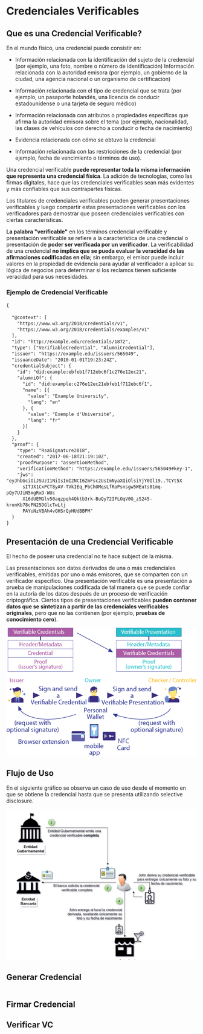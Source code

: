 # Credenciales Verificables

## Que es una Credencial Verificable?
En el mundo físico, una credencial puede consistir en:

+ Información relacionada con la identificación del sujeto de la credencial (por ejemplo, una foto, nombre o número de identificación)
Información relacionada con la autoridad emisora ​​(por ejemplo, un gobierno de la ciudad, una agencia nacional o un organismo de certificación)

+ Información relacionada con el tipo de credencial que se trata (por ejemplo, un pasaporte holandés, una licencia de conducir estadounidense o una tarjeta de seguro médico)

+ Información relacionada con atributos o propiedades específicas que afirma la autoridad emisora ​​sobre el tema (por ejemplo, nacionalidad, las clases de vehículos con derecho a conducir o fecha de nacimiento)

+ Evidencia relacionada con cómo se obtuvo la credencial

+ Información relacionada con las restricciones de la credencial (por ejemplo, fecha de vencimiento o términos de uso).

Una credencial verificable **puede representar toda la misma información que representa una credencial física**. La adición de tecnologías, como las firmas digitales, hace que las credenciales verificables sean más evidentes y más confiables que sus contrapartes físicas.

Los titulares de credenciales verificables pueden generar presentaciones verificables y luego compartir estas presentaciones verificables con los verificadores para demostrar que poseen credenciales verificables con ciertas características.


**La palabra "verificable"** en los términos credencial verificable y presentación verificable se refiere a la característica de una credencial o presentación de **poder ser verificada por un verificador**. La verificabilidad de una credencial **no implica que se pueda evaluar la veracidad de las afirmaciones codificadas en ella**; sin embargo, el emisor puede incluir valores en la propiedad de evidencia para ayudar al verificador a aplicar su lógica de negocios para determinar si los reclamos tienen suficiente veracidad para sus necesidades.

### Ejemplo de Credencial Verificable

```
{
  
  "@context": [
    "https://www.w3.org/2018/credentials/v1",
    "https://www.w3.org/2018/credentials/examples/v1"
  ],
  "id": "http://example.edu/credentials/1872",
  "type": ["VerifiableCredential", "AlumniCredential"],
  "issuer": "https://example.edu/issuers/565049",
  "issuanceDate": "2010-01-01T19:23:24Z",
  "credentialSubject": {
    "id": "did:example:ebfeb1f712ebc6f1c276e12ec21",
    "alumniOf": {
      "id": "did:example:c276e12ec21ebfeb1f712ebc6f1",
      "name": [{
        "value": "Example University",
        "lang": "en"
      }, {
        "value": "Exemple d'Université",
        "lang": "fr"
      }]
    }
  },
  "proof": {
    "type": "RsaSignature2018",
    "created": "2017-06-18T21:19:10Z",
    "proofPurpose": "assertionMethod",
    "verificationMethod": "https://example.edu/issuers/565049#key-1",
    "jws": "eyJhbGciOiJSUzI1NiIsImI2NCI6ZmFsc2UsImNyaXQiOlsiYjY0Il19..TCYt5X
      sITJX1CxPCT8yAV-TVkIEq_PbChOMqsLfRoPsnsgw5WEuts01mq-pQy7UJiN5mgRxD-WUc
      X16dUEMGlv50aqzpqh4Qktb3rk-BuQy72IFLOqV0G_zS245-kronKb78cPN25DGlcTwLtj
      PAYuNzVBAh4vGHSrQyHUdBBPM"
  }
}
```

## Presentación de una Credencial Verificable
El hecho de poseer una credencial no te hace subject de la misma.

Las presentaciones son datos derivados de una o más credenciales verificables, emitidas por uno o más emisores, que se comparten con un verificador específico. Una presentación verificable es una presentación a prueba de manipulaciones codificada de tal manera que se puede confiar en la autoría de los datos después de un proceso de verificación criptográfica. Ciertos tipos de presentaciones verificables **pueden contener datos que se sintetizan a partir de las credenciales verificables originales**, pero que no las contienen (por ejemplo, **pruebas de conocimiento cero**).

![](./imgs/v-presentation.png)

## Flujo de Uso
En el siguiente gráfico se observa un caso de uso desde el momento en que se obtiene la credencial hasta que se presenta utilizando selective disclosure.

![](./imgs/vc-flow.png)

## Generar Credencial

```

```

## Firmar Credencial

## Verificar VC

